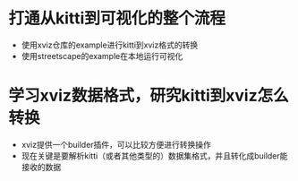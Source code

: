 # 打通从kitti到可视化的整个流程
- 使用xviz仓库的example进行kitti到xviz格式的转换
- 使用streetscape的example在本地运行可视化

# 学习xviz数据格式，研究kitti到xviz怎么转换
- xviz提供一个builder插件，可以比较方便进行转换操作
- 现在关键是要解析kitti（或者其他类型的）数据集格式，并且转化成builder能接收的数据